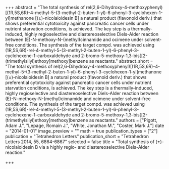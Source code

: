 +++
abstract = "The total synthesis of rel(2,6-Dihydroxy-4-methoxyphenyl)[(1R,5S,6R)-4-methyl-5-(3-methyl-2-buten-1-yl)-6-phenyl-3-cyclohexen-1-yl]methanone [(±)-nicolaioidesin B] a natural product (flavonoid deriv.) that shows preferential cytotoxicity against pancreatic cancer cells under nutrient starvation conditions, is achieved.  The key step is a thermally-induced, highly regioselective and diastereoselective Diels-Alder reaction between (E)-N-methoxy-N-(methyl)cinnamide and ocimene under solvent-free conditions.  The synthesis of the target compd. was achieved using (1R,5S,6R)-rel-4-methyl-5-(3-methyl-2-buten-1-yl)-6-phenyl-3-cyclohexene-1-carboxaldehyde and 2-bromo-5-methoxy-1,3-bis[[2-(trimethylsilyl)ethoxy]methoxy]benzene as reactants."
abstract_short = "The total synthesis of rel(2,6-Dihydroxy-4-methoxyphenyl)[(1R,5S,6R)-4-methyl-5-(3-methyl-2-buten-1-yl)-6-phenyl-3-cyclohexen-1-yl]methanone [(±)-nicolaioidesin B] a natural product (flavonoid deriv.) that shows preferential cytotoxicity against pancreatic cancer cells under nutrient starvation conditions, is achieved.  The key step is a thermally-induced, highly regioselective and diastereoselective Diels-Alder reaction between (E)-N-methoxy-N-(methyl)cinnamide and ocimene under solvent-free conditions.  The synthesis of the target compd. was achieved using (1R,5S,6R)-rel-4-methyl-5-(3-methyl-2-buten-1-yl)-6-phenyl-3-cyclohexene-1-carboxaldehyde and 2-bromo-5-methoxy-1,3-bis[[2-(trimethylsilyl)ethoxy]methoxy]benzene as reactants."
authors = ["Pigott, Adam J.", "Lepage, Romain J.", "White, Jonathan M.", "Coster, Mark J."]
date = "2014-01-01"
image_preview = ""
math = true
publication_types = ["2"]
publication = "Tetrahedron Letters"
publication_short = "Tetrahedron Letters 2014, 55, 6864-6867"
selected = false
title = "Total synthesis of (±)-nicolaioidesin B via a highly regio- and diastereoselective Diels-Alder reaction."


+++